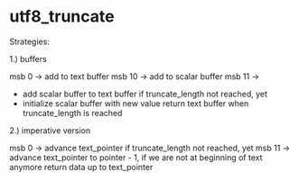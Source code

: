 # utf8_truncate

Strategies:

1.) buffers

msb 0 -> add to text buffer
msb 10 -> add to scalar buffer
msb 11 ->
  - add scalar buffer to text buffer if truncate_length not reached, yet
  - initialize scalar buffer with new value
return text buffer when truncate_length is reached

2.) imperative version

msb 0 -> advance text_pointer if truncate_length not reached, yet
msb 11 -> advance text_pointer to pointer - 1, if we are not at beginning of text anymore
return data up to text_pointer
